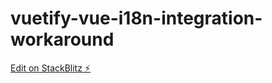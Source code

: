 # vuetify-vue-i18n-integration-workaround

[Edit on StackBlitz ⚡️](https://stackblitz.com/edit/vuetify-vue-i18n-integration-workaround)